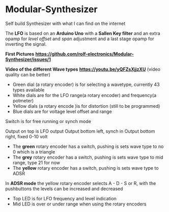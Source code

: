 # Modular-Synthesizer
Self build Synthesizer with what I can find on the internet

The **LFO** is based on an **Arduino Uno** with a **Sallen Key filter** and an extra opamp for *level offset* and *span* adjustment and a last stage opamp for inverting the signal.

**First Pictures**
**https://github.com/rolf-electronics/Modular-Synthesizer/issues/1**

**Video of the different Wave types**
**https://youtu.be/yQFZsXjjzXU**
(video quality can be better)

* Green dial   (a rotary encoder) is for selecting a wavetype, currently 43 types available
* White dials  are for the LFO range(a rotary encoder) and frequency(a potmeter)
* Yellow dials (a rotary encode )is for distortion (still to be programmed)
* Blue dials    are for voltage level offset and range

Switch is for free running or synch mode

Output on top is LFO output
Output bottom left, synch in
Output bottom right, fixed 0-10 volt

* The **green**  rotary encoder has a switch, pushing is sets wave type to no 0 which is a triangle
* The **grey**   rotary encoder has a switch, pushing is sets wave type to mid range, type 21 for now
* The **yellow** rotary encoder has a switch, pushing is sets wave type to ADSR

In **ADSR mode** the yellow rotary encoder selects A - D - S or R, with the pushbuttons the levels can be increased and decreased

* Top LED is for LFO frequency and level indication
* Mid LED is over or under range when using the rotary encoders
